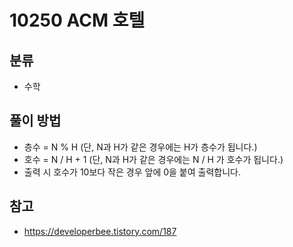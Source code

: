 # 10250 ACM 호텔

## 분류
- 수학

## 풀이 방법
- 층수 = N % H (단, N과 H가 같은 경우에는 H가 층수가 됩니다.)
- 호수 = N / H + 1 (단, N과 H가 같은 경우에는 N / H 가 호수가 됩니다.)
- 출력 시 호수가 10보다 작은 경우 앞에 0을 붙여 출력합니다.

## 참고
- https://developerbee.tistory.com/187
